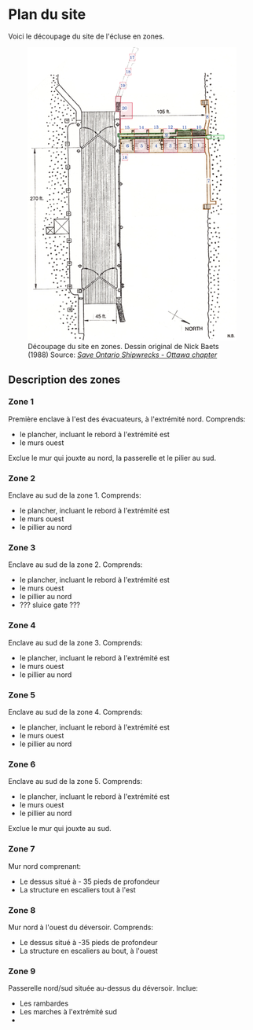 # Plan du site

Voici le découpage du site de l'écluse en zones.

<figure>
    <img src="./plan-du-site.webp" alt="Découpage du site en zones" width="800" />
    <figcaption>Découpage du site en zones. Dessin original de Nick Baets (1988) Source: <cite><a href="https://saveontarioshipwrecks.ca/chapter-ottawa/">Save Ontario Shipwrecks - Ottawa chapter</a></cite></figcaption>
</figure>

## Description des zones

### Zone 1

Première enclave à l'est des évacuateurs, à l'extrémité nord. Comprends:

- le plancher, incluant le rebord à l'extrémité est
- le murs ouest

Exclue le mur qui jouxte au nord, la passerelle et le pilier au sud.

### Zone 2

Enclave au sud de la zone 1. Comprends:

- le plancher, incluant le rebord à l'extrémité est
- le murs ouest
- le pillier au nord

### Zone 3

Enclave au sud de la zone 2. Comprends:

- le plancher, incluant le rebord à l'extrémité est
- le murs ouest
- le pillier au nord
- ??? sluice gate ???

### Zone 4

Enclave au sud de la zone 3. Comprends:

- le plancher, incluant le rebord à l'extrémité est
- le murs ouest
- le pillier au nord

### Zone 5

Enclave au sud de la zone 4. Comprends:

- le plancher, incluant le rebord à l'extrémité est
- le murs ouest
- le pillier au nord

### Zone 6

Enclave au sud de la zone 5. Comprends:

- le plancher, incluant le rebord à l'extrémité est
- le murs ouest
- le pillier au nord

Exclue le mur qui jouxte au sud.

### Zone 7

Mur nord comprenant:

- Le dessus situé à - 35 pieds de profondeur
- La structure en escaliers tout à l'est

### Zone 8

Mur nord à l'ouest du déversoir. Comprends:

- Le dessus situé à -35 pieds de profondeur
- La structure en escaliers au bout, à l'ouest

### Zone 9

Passerelle nord/sud située au-dessus du déversoir. Inclue:

- Les rambardes
- Les marches à l'extrémité sud
-
